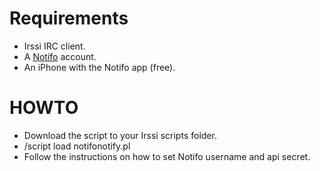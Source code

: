 Requirements
============

  - Irssi IRC client.
  - A [Notifo](http://notifo.com) account.
  - An iPhone with the Notifo app (free).

HOWTO
=====
  - Download the script to your Irssi scripts folder.
  - /script load notifonotify.pl
  - Follow the instructions on how to set Notifo username and api secret.